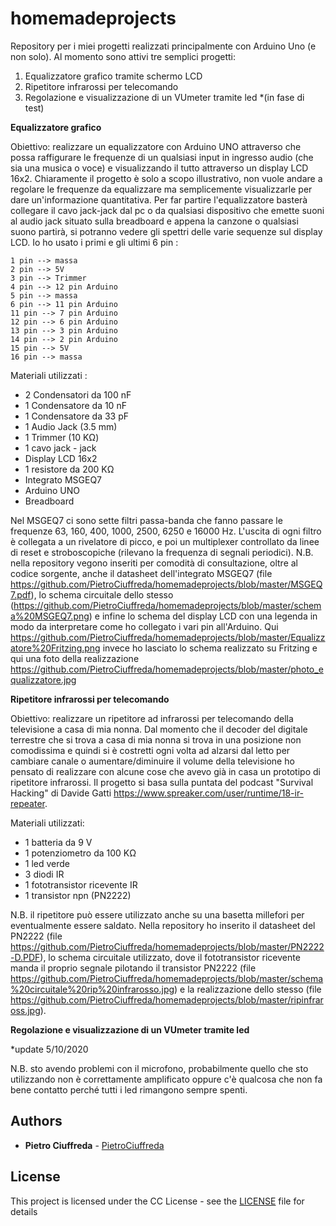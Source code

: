 # homemadeprojects
Repository per i miei progetti realizzati principalmente con Arduino Uno (e non solo).
Al momento sono attivi tre semplici progetti:

1. Equalizzatore grafico tramite schermo LCD
2. Ripetitore infrarossi per telecomando
3. Regolazione e visualizzazione di un VUmeter tramite led *(in fase di test)

**Equalizzatore grafico**

Obiettivo: realizzare un equalizzatore con Arduino UNO attraverso che possa raffigurare le frequenze di un qualsiasi input in ingresso audio (che sia una musica o voce) e visualizzando il tutto attraverso un display LCD 16x2. Chiaramente il progetto è solo a scopo illustrativo, non vuole andare a regolare le frequenze da equalizzare ma semplicemente visualizzarle per dare un'informazione quantitativa. Per far partire l'equalizzatore basterà collegare il cavo jack-jack dal pc o da qualsiasi dispositivo che emette suoni al audio jack situato sulla breadboard e appena la canzone o qualsiasi suono partirà, si potranno vedere gli spettri delle varie sequenze sul display LCD.
Io ho usato i primi e gli ultimi 6 pin :

    1 pin --> massa
    2 pin --> 5V
    3 pin --> Trimmer
    4 pin --> 12 pin Arduino
    5 pin --> massa
    6 pin --> 11 pin Arduino
    11 pin --> 7 pin Arduino
    12 pin --> 6 pin Arduino
    13 pin --> 3 pin Arduino
    14 pin --> 2 pin Arduino
    15 pin --> 5V
    16 pin --> massa


Materiali utilizzati : 

   - 2 Condensatori da 100 nF
   - 1 Condensatore da 10 nF
   - 1 Condensatore da 33 pF
   - 1 Audio Jack (3.5 mm)
   - 1 Trimmer (10 KΩ)
   - 1 cavo jack - jack
   - Display LCD 16x2
   - 1 resistore da 200 KΩ
   - Integrato MSGEQ7
   - Arduino UNO
   - Breadboard

Nel MSGEQ7 ci sono sette filtri passa-banda che fanno passare le frequenze 63, 160, 400, 1000, 2500, 6250 e 16000 Hz. L'uscita di ogni filtro è collegata a un rivelatore di picco, e poi un multiplexer controllato da linee di reset e stroboscopiche (rilevano la frequenza di segnali periodici).
N.B. nella repository vegono inseriti per comodità di consultazione, oltre al codice sorgente, anche il datasheet dell'integrato MSGEQ7 (file https://github.com/PietroCiuffreda/homemadeprojects/blob/master/MSGEQ7.pdf), lo schema circuitale dello stesso (https://github.com/PietroCiuffreda/homemadeprojects/blob/master/schema%20MSGEQ7.png) e infine lo schema del display LCD con una legenda in modo da interpretare come ho collegato i vari pin all'Arduino. Qui https://github.com/PietroCiuffreda/homemadeprojects/blob/master/Equalizzatore%20Fritzing.png invece ho lasciato lo schema realizzato su Fritzing e qui una foto della realizzazione https://github.com/PietroCiuffreda/homemadeprojects/blob/master/photo_equalizzatore.jpg


**Ripetitore infrarossi per telecomando**

Obiettivo: realizzare un ripetitore ad infrarossi per telecomando della televisione a casa di mia nonna. Dal momento che il decoder del digitale terrestre che si trova a casa di mia nonna si trova in una posizione non comodissima e quindi si è costretti ogni volta ad alzarsi dal letto per cambiare canale o aumentare/diminuire il volume della televisione ho pensato di realizzare con alcune cose che avevo già in casa un prototipo di ripetitore infrarossi. Il progetto si basa sulla puntata del podcast "Survival Hacking" di Davide Gatti https://www.spreaker.com/user/runtime/18-ir-repeater.

Materiali utilizzati:

   - 1 batteria da 9 V
   - 1 potenziometro da 100 KΩ
   - 1 led verde
   - 3 diodi IR
   - 1 fototransistor ricevente IR
   - 1 transistor npn (PN2222)

N.B. il ripetitore può essere utilizzato anche su una basetta millefori per eventualmente essere saldato. Nella repository ho inserito il datasheet del PN2222 (file https://github.com/PietroCiuffreda/homemadeprojects/blob/master/PN2222-D.PDF), lo schema circuitale utilizzato, dove il fototransistor ricevente manda il proprio segnale pilotando il transistor PN2222 (file https://github.com/PietroCiuffreda/homemadeprojects/blob/master/schema%20circuitale%20rip%20infrarosso.jpg) e la realizzazione dello stesso (file https://github.com/PietroCiuffreda/homemadeprojects/blob/master/ripinfraross.jpg).

**Regolazione e visualizzazione di un VUmeter tramite led**



*update 5/10/2020

N.B. sto avendo problemi con il microfono, probabilmente quello che sto utilizzando non è correttamente amplificato oppure c'è qualcosa che non fa bene contatto perché tutti i led rimangono sempre spenti.




## Authors

* **Pietro Ciuffreda** - [PietroCiuffreda](https://github.com/PietroCiuffreda)


## License

This project is licensed under the CC License - see the [LICENSE](LICENSE) file for details

